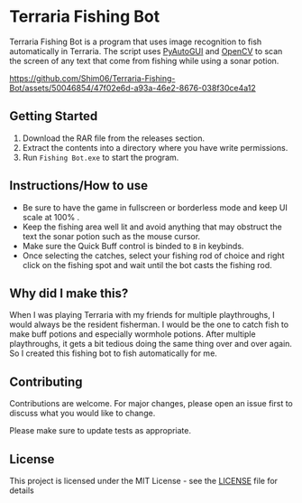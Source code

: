 # Terraria Fishing Bot

Terraria Fishing Bot is a program that uses image recognition to fish automatically in Terraria. The script uses [PyAutoGUI](https://pypi.org/project/PyAutoGUI/) and [OpenCV](https://pypi.org/project/opencv-python/) to scan the screen of any text that come from fishing while using a sonar potion. 

https://github.com/Shim06/Terraria-Fishing-Bot/assets/50046854/47f02e6d-a93a-46e2-8676-038f30ce4a12

## Getting Started

1. Download the RAR file from the releases section.
2. Extract the contents into a directory where you have write permissions.
3. Run `Fishing Bot.exe` to start the program.

## Instructions/How to use

* Be sure to have the game in fullscreen or borderless mode and keep UI scale at 100% .
* Keep the fishing area well lit and avoid anything that may obstruct the text the sonar potion such as the mouse cursor.
* Make sure the Quick Buff control is binded to `B` in keybinds.
* Once selecting the catches, select your fishing rod of choice and right click on the fishing spot and wait until the bot casts the fishing rod.

## Why did I make this?

When I was playing Terraria with my friends for multiple playthroughs, I would always be the resident fisherman. I would be the one to catch fish to make buff potions and especially wormhole potions. After multiple playthroughs, it gets a bit tedious doing the same thing over and over again. So I created this fishing bot to fish automatically for me.

## Contributing

Contributions are welcome. For major changes, please open an issue first
to discuss what you would like to change.

Please make sure to update tests as appropriate.

## License

This project is licensed under the MIT License - see the [LICENSE](LICENSE) file for details
